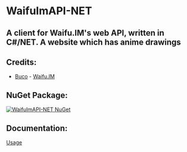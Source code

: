 # WaifuImAPI-NET
## A client for Waifu.IM's web API, written in C#/NET. A website which has anime drawings

## Credits:
- [Buco](https://github.com/Buco7854) - [Waifu.IM](https://www.waifu.im)

## NuGet Package:
[![WaifuImAPI-NET NuGet](https://img.shields.io/nuget/vpre/WaifuImAPI-NET?label=WaifuImAPI-NET&style=flat-square)](https://www.nuget.org/packages/WaifuImAPI-NET/)

## Documentation:
[Usage](https://github.com/SoNearSonar/WaifuImAPI-NET/blob/main/Documentation/usage.md)
